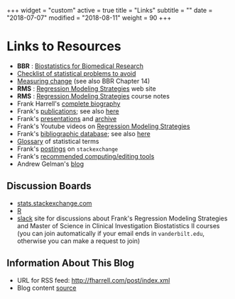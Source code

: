 +++
widget = "custom"
active = true
title = "Links"
subtitle = ""
date = "2018-07-07"
modified = "2018-08-11"
weight = 90
+++
# Links to Resources

-   **BBR** : [Biostatistics for Biomedical Research](http://hbiostat.org/doc/bbr.pdf)             
-   [Checklist of statistical problems to avoid](http://biostat.mc.vanderbilt.edu/ManuscriptChecklist)
-   [Measuring change](http://biostat.mc.vanderbilt.edu/MeasureChange) (see also BBR Chapter 14)
-   **RMS** : [Regression Modeling Strategies](http://biostat.mc.vanderbilt.edu/rms) web site
-   **RMS** : [Regression Modeling Strategies](http://hbiostat.org/doc/rms.pdf) course notes          
-   Frank Harrell's [complete biography](http://biostat.mc.vanderbilt.edu/FrankHarrell)
-   Frank's [publications](https://www.zotero.org/groups/feh/items/q/Harrell); see also [here](http://citeulike.org/user/harrelfe/author/Harrell)
-   Frank's [presentations](http://hbiostat.org/talks) and [archive](http://biostat.mc.vanderbilt.edu/FHHandouts)
-   Frank's Youtube videos on [Regression Modeling
    Strategies](https://www.youtube.com/channel/UC2qvW5vuAZm91-KIV4Y83MQ)
-   Frank's [bibliographic database](https://www.zotero.org/groups/feh/items); see also [here](http://www.citeulike.org/user/harrelfe)
-   [Glossary](http://biostat.mc.vanderbilt.edu/wiki/pub/Main/ClinStat/glossary.pdf) of statistical terms
-   Frank's [postings](http://stats.stackexchange.com/users/4253) on
    `stackexchange`
-   Frank's [recommended computing/editing tools](http://biostat.mc.vanderbilt.edu/FHTools)
-   Andrew Gelman's [blog](http://andrewgelman.com/)

## Discussion Boards

-   [stats.stackexchange.com](http://stats.stackexchange.com/)
-   [R](http://stackoverflow.com/questions/tagged/r)
-   [slack](http://vbiostatcourse.slack.com/) site for discussions about
    Frank's Regression Modeling Strategies and Master of Science in
    Clinical Investigation Biostatistics II courses (you can join
    automatically if your email ends in `vanderbilt.edu`,
    otherwise you can make a request to join)

## Information About This Blog

-   URL for RSS feed: http://fharrell.com/post/index.xml
-   Blog content [source](https://github.com/harrelfe/blogdown)
